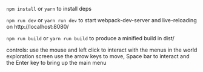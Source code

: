 `npm install` or `yarn` to install deps

`npm run dev` or `yarn run dev` to start webpack-dev-server and live-reloading on http://localhost:8080/

`npm run build` or `yarn run build` to produce a minified build in dist/

controls: use the mouse and left click to interact with the menus
in the world exploration screen use the arrow keys to move, Space bar to interact and the Enter key to bring up the main menu